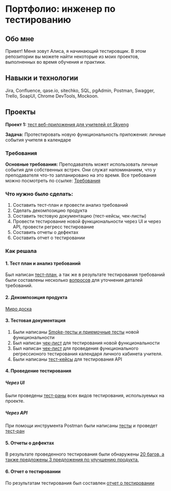 # Портфолио: инженер по тестированию
## Обо мне
Привет! Меня зовут Алиса, я начинающий тестировщик.
В этом репозитории вы можете найти некоторые из моих проектов, выполненных во время обучения и практики.
## Навыки и технологии
Jira, Confluence, qase.io, sitechko, SQL, pgAdmin, Postman, Swagger, Trello, SoapUI, Chrome DevTools, Mockoon.
## Проекты
**Проект 1:** [тест веб-приложения для учителей от Skyeng](https://github.com/AlisaGromova/My-portfolio/blob/main/Projects/%D0%9A%D0%B0%D0%BB%D0%B5%D0%BD%D0%B4%D0%B0%D1%80%D1%8C.md)

**Задача:** Протестировать новую функциональность приложения: личные события учителя в календаре
### Требования
**Основные требования:** Преподаватель может использовать личные события для собственных встреч. Они служат напоминанием, что у преподавателя что-то запланировано на это время.
Все требования можно посмотреть по ссылке: [Требования](https://skyengpublic.notion.site/6746e543d02c43879de0057cafe196b0)
### Что нужно было сделать:
1. Составить тест-план и провести анализ требований
2. Сделать декомпозицию продукта
3. Составить тестовую документацию (тест-кейсы, чек-листы)
4. Провести тестирование новой функциональности через UI и через API, провести регресс тестирование
5. Составить отчеты о дефектах
6. Составить отчет о тестировании
### Как решала
#### 1. Тест план и анализ требований
Был написан [тест-план](https://github.com/AlisaGromova/My-portfolio/blob/main/%D0%9A%D0%B0%D0%BB%D0%B5%D0%BD%D0%B4%D0%B0%D1%80%D1%8C%20SkyEng%20/%D0%A2%D0%B5%D1%81%D1%82-%D0%BF%D0%BB%D0%B0%D0%BD.md), а так же в результате тестирования требований были составлены несколько [вопросов](https://github.com/AlisaGromova/My-portfolio/blob/main/%D0%9A%D0%B0%D0%BB%D0%B5%D0%BD%D0%B4%D0%B0%D1%80%D1%8C%20SkyEng%20/%D0%A2%D0%B5%D1%81%D1%82%D0%B8%D1%80%D0%BE%D0%B2%D0%B0%D0%BD%D0%B8%D0%B5%20%D1%82%D1%80%D0%B5%D0%B1%D0%BE%D0%B2%D0%B0%D0%BD%D0%B8%D0%B9.md)  для уточнения деталей требований.

#### 2. Декомпозиция продукта
[Миро доска](https://miro.com/app/board/uXjVMVKtFGg=/?share_link_id=819397511490)

#### 3. Тестовая документация
1. Были написаны [Smoke-тесты и приемочные тесты](https://github.com/AlisaGromova/My-portfolio/blob/main/%D0%9A%D0%B0%D0%BB%D0%B5%D0%BD%D0%B4%D0%B0%D1%80%D1%8C%20SkyEng%20/%D0%A2%D0%B5%D1%81%D1%82%20%D0%BA%D0%B5%D0%B9%D1%81%D1%8B.md) новой функциональности
2. Был написан [чек-лист](https://github.com/AlisaGromova/My-portfolio/blob/main/%D0%9A%D0%B0%D0%BB%D0%B5%D0%BD%D0%B4%D0%B0%D1%80%D1%8C%20SkyEng%20/%D0%A7%D0%B5%D0%BA%20%D0%BB%D0%B8%D1%81%D1%82%D1%8B.md)  для тестирования новой функциональности
3. Был написан [чек-лист](https://github.com/AlisaGromova/My-portfolio/blob/main/%D0%9A%D0%B0%D0%BB%D0%B5%D0%BD%D0%B4%D0%B0%D1%80%D1%8C%20SkyEng%20/%D0%A7%D0%B5%D0%BA-%D0%BB%D0%B8%D1%81%D1%82%D1%8B%20%D1%80%D0%B5%D0%B3%D1%80%D0%B5%D1%81%D1%81.md) для проведения функционального регрессионого тестирования календаря личного кабинета учителя.
4. Были написаны [тест-кейсы](https://github.com/AlisaGromova/My-portfolio/blob/main/%D0%9A%D0%B0%D0%BB%D0%B5%D0%BD%D0%B4%D0%B0%D1%80%D1%8C%20SkyEng%20/%D0%A2%D0%B5%D1%81%D1%82%D1%8B%20API.md) для тестирования API

#### 4. Проведение тестирования
##### Через UI
Были проведены [тест-раны](https://github.com/AlisaGromova/My-portfolio/blob/main/%D0%9A%D0%B0%D0%BB%D0%B5%D0%BD%D0%B4%D0%B0%D1%80%D1%8C%20SkyEng%20/%D0%9F%D1%80%D0%BE%D0%B2%D0%B5%D0%B4%D0%B5%D0%BD%D0%B8%D0%B5%20%D1%82%D0%B5%D1%81%D1%82%D0%B8%D1%80%D0%BE%D0%B2%D0%B0%D0%BD%D0%B8%D1%8F.md) всех видов тестирования, используемых на проекте.
##### Через API
При помощи инструмента Postman были написаны [тесты](https://github.com/AlisaGromova/My-portfolio/blob/main/%D0%9A%D0%B0%D0%BB%D0%B5%D0%BD%D0%B4%D0%B0%D1%80%D1%8C%20SkyEng%20/API%20%D1%82%D0%B5%D1%81%D1%82%D1%8B%20%D1%81%D0%BF%D0%B8%D1%81%D0%BE%D0%BA) и проведет [тест-ран](https://github.com/AlisaGromova/My-portfolio/blob/main/%D0%9A%D0%B0%D0%BB%D0%B5%D0%BD%D0%B4%D0%B0%D1%80%D1%8C%20SkyEng%20/%D0%A2%D0%B5%D1%81%D1%82%20%D1%80%D0%B0%D0%BD%20%D0%9F%D0%BE%D1%81%D1%82%D0%BC%D0%B0%D0%BD.md)

#### 5. Отчеты о дефектах
В результате проведенного тестирования были обнаружены [20 багов, а также предложены 3 предложения по улучшению продукта.](https://github.com/AlisaGromova/My-portfolio/blob/main/%D0%9A%D0%B0%D0%BB%D0%B5%D0%BD%D0%B4%D0%B0%D1%80%D1%8C%20SkyEng%20/%D0%91%D0%B0%D0%B3-%D1%80%D0%B5%D0%BF%D0%BE%D1%80%D1%82%D1%8B.md)
#### 6. Отчет о тестировании
По результатам тестирования был составлен [отчет о тестировании](https://github.com/AlisaGromova/My-portfolio/blob/main/%D0%9A%D0%B0%D0%BB%D0%B5%D0%BD%D0%B4%D0%B0%D1%80%D1%8C%20SkyEng%20/%D0%9E%D1%82%D1%87%D0%B5%D1%82%20%D0%BE%20%D1%82%D0%B5%D1%81%D1%82%D0%B8%D1%80%D0%BE%D0%B2%D0%B0%D0%BD%D0%B8%D0%B8.md)

























